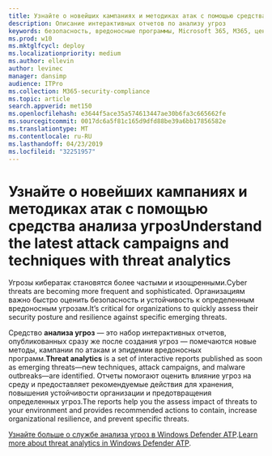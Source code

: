 ```yaml
---
title: Узнайте о новейших кампаниях и методиках атак с помощью средства аналитики угроз
description: Описание интерактивных отчетов по анализу угроз
keywords: безопасность, вредоносные программы, Microsoft 365, M365, центр безопасности, анализ угроз, анализ угроз, кибератак, безопасность, новые угрозы
ms.prod: w10
ms.mktglfcycl: deploy
ms.localizationpriority: medium
ms.author: ellevin
author: levinec
manager: dansimp
audience: ITPro
ms.collection: M365-security-compliance
ms.topic: article
search.appverid: met150
ms.openlocfilehash: e3644f5ace35a574613447ae30b6fa3c665662fe
ms.sourcegitcommit: 0017dc6a5f81c165d9dfd88be39a6bb17856582e
ms.translationtype: MT
ms.contentlocale: ru-RU
ms.lasthandoff: 04/23/2019
ms.locfileid: "32251957"
---
```

# <a name="understand-the-latest-attack-campaigns-and-techniques-with-threat-analytics"></a><span data-ttu-id="20e95-104">Узнайте о новейших кампаниях и методиках атак с помощью средства анализа угроз</span><span class="sxs-lookup"><span data-stu-id="20e95-104">Understand the latest attack campaigns and techniques with threat analytics</span></span>

<span data-ttu-id="20e95-105">Угрозы кибератак становятся более частыми и изощренными.</span><span class="sxs-lookup"><span data-stu-id="20e95-105">Cyber threats are becoming more frequent and sophisticated.</span></span> <span data-ttu-id="20e95-106">Организациям важно быстро оценить безопасность и устойчивость к определенным вредоносным угрозам.</span><span class="sxs-lookup"><span data-stu-id="20e95-106">It’s critical for organizations to quickly assess their security posture and resilience against specific emerging threats.</span></span>

<span data-ttu-id="20e95-107">Средство **анализа угроз** — это набор интерактивных отчетов, опубликованных сразу же после создания угроз — помечаются новые методы, кампании по атакам и эпидемии вредоносных программ.</span><span class="sxs-lookup"><span data-stu-id="20e95-107">**Threat analytics** is a set of interactive reports published as soon as emerging threats—new techniques, attack campaigns, and malware outbreaks—are identified.</span></span> <span data-ttu-id="20e95-108">Отчеты помогают оценить влияние угроз на среду и предоставляет рекомендуемые действия для хранения, повышения устойчивости организации и предотвращения определенных угроз.</span><span class="sxs-lookup"><span data-stu-id="20e95-108">The reports help you the assess impact of threats to your environment and provides recommended actions to contain, increase organizational resilience, and prevent specific threats.</span></span>

<span data-ttu-id="20e95-109">[Узнайте больше о службе анализа угроз в Windows Defender ATP](https://docs.microsoft.com/en-us/windows/security/threat-protection/windows-defender-atp/threat-analytics).</span><span class="sxs-lookup"><span data-stu-id="20e95-109">[Learn more about threat analytics in Windows Defender ATP](https://docs.microsoft.com/en-us/windows/security/threat-protection/windows-defender-atp/threat-analytics).</span></span>  
